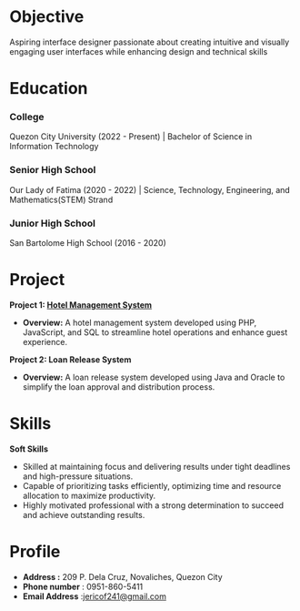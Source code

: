 # Objective
Aspiring interface designer passionate about creating intuitive and visually engaging user interfaces while enhancing design and technical skills


# Education

### **College**  
Quezon City University (2022 - Present) | Bachelor of Science in Information Technology
   

### **Senior High School** 
Our Lady of Fatima (2020 - 2022) | Science, Technology, Engineering, and Mathematics(STEM) Strand
   

### **Junior High School** 
San Bartolome High School (2016 - 2020)



# Project
**Project 1: [Hotel Management System](https://www.figma.com/design/54EzdEs1B7SHw9z8bBPIqj/IS-%7C-PF-SMDC-SYSTEM?node-id=0-1&node-type=canvas&t=LrvgvpUwCoT653EA-0)**
- **Overview:** A hotel management system developed using PHP, JavaScript, and SQL to streamline hotel operations and enhance guest experience.
  
**Project 2: Loan Release System**
- **Overview:** A loan release system developed using Java and Oracle to simplify the loan approval and distribution process.




# Skills
 **Soft Skills**
- Skilled at maintaining focus and delivering results under tight deadlines and high-pressure situations.
- Capable of prioritizing tasks efficiently, optimizing time and resource allocation to maximize productivity.
- Highly motivated professional with a strong determination to succeed and achieve outstanding results.






# Profile
- **Address :** 209 P. Dela Cruz, Novaliches, Quezon City
- **Phone number** : 0951-860-5411
- **Email Address** :jericof241@gmail.com

